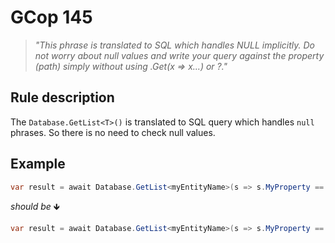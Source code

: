 ﻿# GCop 145

> *"This phrase is translated to SQL which handles NULL implicitly. Do not worry about null values and write your query against the property (path) simply without using .Get(x => x...) or ?."*

## Rule description

The `Database.GetList<T>()` is translated to SQL query which handles `null` phrases. So there is no need to check null values.

## Example

```csharp
var result = await Database.GetList<myEntityName>(s => s.MyProperty == someObject?.SomeProperty);
```

*should be* 🡻

```csharp
var result = await Database.GetList<myEntityName>(s => s.MyProperty == someObject.SomeProperty);
```